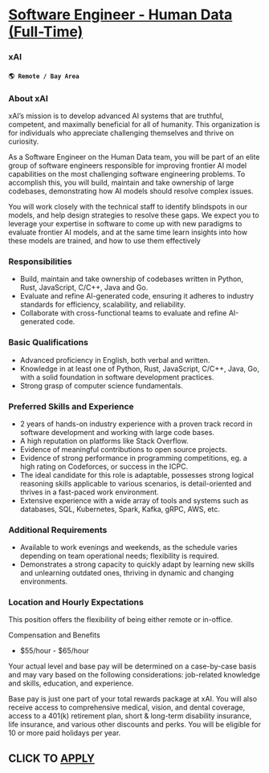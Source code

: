 # [Software Engineer - Human Data (Full-Time)](https://www.remotewlb.com/apply/software-engineer-human-data-full-time)  
### xAI  
#### `🌎 Remote / Bay Area`  

### **About xAI**

xAI’s mission is to develop advanced AI systems that are truthful, competent, and maximally beneficial for all of humanity. This organization is for individuals who appreciate challenging themselves and thrive on curiosity.

As a Software Engineer on the Human Data team, you will be part of an elite group of software engineers responsible for improving frontier AI model capabilities on the most challenging software engineering problems. To accomplish this, you will build, maintain and take ownership of large codebases, demonstrating how AI models should resolve complex issues.

You will work closely with the technical staff to identify blindspots in our models, and help design strategies to resolve these gaps. We expect you to leverage your expertise in software to come up with new paradigms to evaluate frontier AI models, and at the same time learn insights into how these models are trained, and how to use them effectively

### **Responsibilities**

  * Build, maintain and take ownership of codebases written in Python, Rust, JavaScript, C/C++, Java and Go.
  * Evaluate and refine AI-generated code, ensuring it adheres to industry standards for efficiency, scalability, and reliability.
  * Collaborate with cross-functional teams to evaluate and refine AI-generated code.

### **Basic Qualifications**

  * Advanced proficiency in English, both verbal and written.
  * Knowledge in at least one of Python, Rust, JavaScript, C/C++, Java, Go, with a solid foundation in software development practices.
  * Strong grasp of computer science fundamentals.

### **Preferred Skills and Experience**

  * 2 years of hands-on industry experience with a proven track record in software development and working with large code bases.
  * A high reputation on platforms like Stack Overflow.
  * Evidence of meaningful contributions to open source projects.
  * Evidence of strong performance in programming competitions, eg. a high rating on Codeforces, or success in the ICPC.
  * The ideal candidate for this role is adaptable, possesses strong logical reasoning skills applicable to various scenarios, is detail-oriented and thrives in a fast-paced work environment.
  * Extensive experience with a wide array of tools and systems such as databases, SQL, Kubernetes, Spark, Kafka, gRPC, AWS, etc.

### **Additional Requirements**

  * Available to work evenings and weekends, as the schedule varies depending on team operational needs; flexibility is required.
  * Demonstrates a strong capacity to quickly adapt by learning new skills and unlearning outdated ones, thriving in dynamic and changing environments.

### **Location and Hourly Expectations**

This position offers the flexibility of being either remote or in-office.

Compensation and Benefits

  * $55/hour - $65/hour

Your actual level and base pay will be determined on a case-by-case basis and may vary based on the following considerations: job-related knowledge and skills, education, and experience.

Base pay is just one part of your total rewards package at xAI. You will also receive access to comprehensive medical, vision, and dental coverage, access to a 401(k) retirement plan, short & long-term disability insurance, life insurance, and various other discounts and perks. You will be eligible for 10 or more paid holidays per year.

  
## CLICK TO [APPLY](https://www.remotewlb.com/apply/software-engineer-human-data-full-time)

